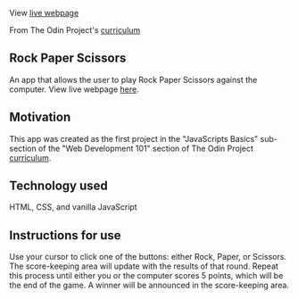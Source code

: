 
View [live webpage](https://annacate.github.io/rock_paper_scissors/)

From The Odin Project's [curriculum](https://github.com/TheOdinProject/curriculum/tree/master/web_development_101/javascript_basics)

## Rock Paper Scissors
An app that allows the user to play Rock Paper Scissors against the computer. View live webpage [here](https://annacate.github.io/rock_paper_scissors/).

## Motivation
This app was created as the first project in the "JavaScripts Basics" sub-section of the "Web Development 101" section of The Odin Project [curriculum](https://www.theodinproject.com/courses?ref=homenav).

## Technology used
HTML, CSS, and vanilla JavaScript

## Instructions for use
Use your cursor to click one of the buttons: either Rock, Paper, or Scissors. The score-keeping area will update with the results of that round. Repeat this process until either you or the computer scores 5 points, which will be the end of the game. A winner will be announced in the score-keeping area.

